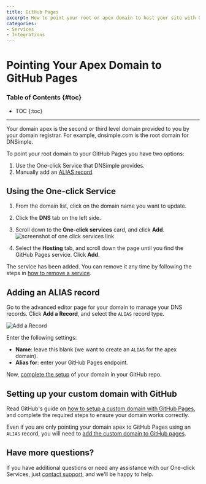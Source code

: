 ```yaml
---
title: GitHub Pages
excerpt: How to point your root or apex domain to host your site with GitHub Pages using DNSimple.
categories:
- Services
- Integrations
---
```


# Pointing Your Apex Domain to GitHub Pages

### Table of Contents {#toc}

* TOC
{:toc}

---

Your domain apex is the second or third level domain provided to you by your domain registrar. For example, dnsimple.com is the root domain for DNSimple.

To point your root domain to your GitHub Pages you have two options:

  1. Use the One-click Service that DNSimple provides.
  2. Manually add an [ALIAS record](/articles/alias-record).

## Using the One-click Service

1. From the domain list, click on the domain name you want to update.
1. Click the **DNS** tab on the left side.
1. Scroll down to the **One-click services** card, and click **Add**.
    ![screenshot of one click services link](/files/one-click-services.png)

4. Select the **Hosting** tab, and scroll down the page until you find the GitHub Pages service. Click **Add**.

The service has been added. You can remove it any time by following the steps in [how to remove a service](/articles/services/#removing-services).

## Adding an ALIAS record

Go to the advanced editor page for your domain to manage your DNS records. Click **Add a Record**, and select the `ALIAS` record type.

![Add a Record](/files/dnsimple-alias-record-1.png)

Enter the following settings:

- **Name**: leave this blank (we want to create an `ALIAS` for the apex domain).
- **Alias for**: enter your GitHub Pages endpoint.

Now, [complete the setup](https://help.github.com/articles/setting-up-a-custom-domain-with-pages#setting-the-domain-in-your-repo) of your domain in your GitHub repo.

## Setting up your custom domain with GitHub

Read GitHub's guide on [how to setup a custom domain with GitHub Pages](https://help.github.com/articles/using-a-custom-domain-with-github-pages/), and complete the required steps to ensure your domain works correctly.

Even if you are only pointing your domain apex to GitHub Pages using an `ALIAS` record, you will need to [add the custom domain to GitHub pages](https://help.github.com/articles/adding-or-removing-a-custom-domain-for-your-github-pages-site/).

## Have more questions?

If you have additional questions or need any assistance with our One-click Services, just [contact support](https://dnsimple.com/feedback), and we'll be happy to help.
